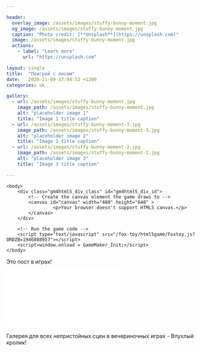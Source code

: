 ```yaml
---

header:
  overlay_image: /assets/images/stuffy-bunny-moment.jpg
  og_image: /assets/images/stuffy-bunny-moment.jpg
  caption: "Photo credit: [**Unsplash**](https://unsplash.com)"
  image: /assets/images/stuffy-bunny-moment.jpg
  actions:
    - label: "Learn more"
      url: "https://unsplash.com"

layout: single
title:  "Поиграй с лисом"
date:   2020-11-09 17:04:53 +1200
categories: ok

gallery:
  - url: /assets/images/stuffy-bunny-moment.jpg
    image_path: /assets/images/stuffy-bunny-moment.jpg
    alt: "placeholder image 1"
    title: "Image 1 title caption"
  - url: /assets/images/stuffy-bunny-moment-3.jpg
    image_path: /assets/images/stuffy-bunny-moment-3.jpg
    alt: "placeholder image 2"
    title: "Image 2 title caption"
  - url: /assets/images/stuffy-bunny-moment-2.jpg
    image_path: /assets/images/stuffy-bunny-moment-2.jpg
    alt: "placeholder image 3"
    title: "Image 3 title caption"

---
```




<html lang="en">

    <body>
        <div class="gm4html5_div_class" id="gm4html5_div_id">
            <!-- Create the canvas element the game draws to -->
            <canvas id="canvas" width="480" height="640" >
                     <p>Your browser doesn't support HTML5 canvas.</p>
            </canvas>
        </div>

        <!-- Run the game code -->
        <script type="text/javascript" src="/fox-toy/html5game/Foxtoy.js?ORDZB=1946888957"></script>
        <script>window.onload = GameMaker_Init;</script>
    </body>
</html>


Это пост в играх!

<iframe mozallowfullscreen="true" allow="autoplay; fullscreen *; geolocation; microphone; camera; midi; monetization; xr-spatial-tracking" frameborder="0" src="//v6p9d9t4.ssl.hwcdn.net/html/2304954/index.html?v=1591301569" msallowfullscreen="true" scrolling="no" allowfullscreen="true" webkitallowfullscreen="true" id="game_drop" allowtransparency="true"></iframe>

Галерея для всех непристойных сцен в вечериночных играх - Впухлый кролик!
